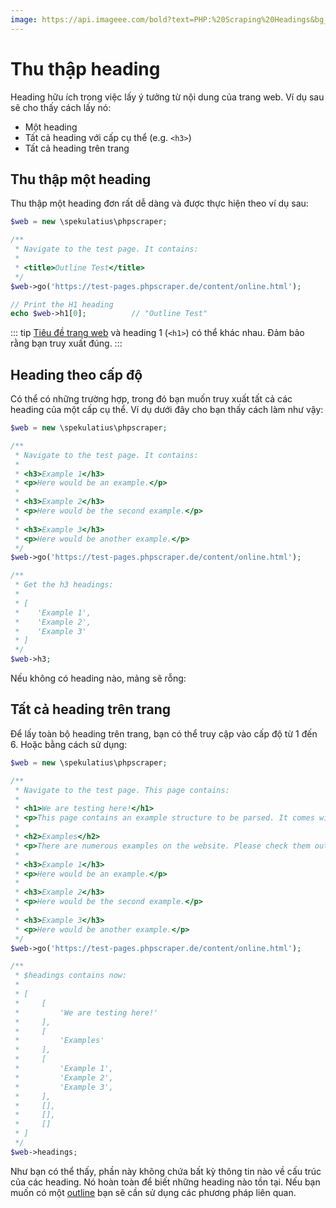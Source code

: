 ```yaml
---
image: https://api.imageee.com/bold?text=PHP:%20Scraping%20Headings&bg_image=https://images.unsplash.com/photo-1542762933-ab3502717ce7
---
```


# Thu thập heading

Heading hữu ích trong việc lấy ý tưởng từ nội dung của trang web. Ví dụ sau sẽ cho thấy cách lấy nó:

 - Một heading
 - Tất cả heading với cấp cụ thể (e.g. `<h3>`)
 - Tất cả heading trên trang

## Thu thập một heading

Thu thập một heading đơn rất dễ dàng và được thực hiện theo ví dụ sau:

```php
$web = new \spekulatius\phpscraper;

/**
 * Navigate to the test page. It contains:
 *
 * <title>Outline Test</title>
 */
$web->go('https://test-pages.phpscraper.de/content/online.html');

// Print the H1 heading
echo $web->h1[0];          // "Outline Test"
```

::: tip
[Tiêu đề trang web](/examples/scrape-website-title.html) và heading 1 (`<h1>`) có thể khác nhau. Đảm bảo rằng bạn truy xuất đúng.
:::

## Heading theo cấp độ

Có thể có những trường hợp, trong đó bạn muốn truy xuất tất cả các heading của một cấp cụ thể. Ví dụ dưới đây cho bạn thấy cách làm như vậy:

```php
$web = new \spekulatius\phpscraper;

/**
 * Navigate to the test page. It contains:
 *
 * <h3>Example 1</h3>
 * <p>Here would be an example.</p>
 *
 * <h3>Example 2</h3>
 * <p>Here would be the second example.</p>
 *
 * <h3>Example 3</h3>
 * <p>Here would be another example.</p>
 */
$web->go('https://test-pages.phpscraper.de/content/online.html');

/**
 * Get the h3 headings:
 *
 * [
 *    'Example 1',
 *    'Example 2',
 *    'Example 3'
 * ]
 */
$web->h3;
```

Nếu không có heading nào, mảng sẽ rỗng:

## Tất cả heading trên trang

Để lấy toàn bộ heading trên trang, bạn có thể truy cập vào cấp độ từ 1 đến 6. Hoặc bằng cách sử dụng:

```php
$web = new \spekulatius\phpscraper;

/**
 * Navigate to the test page. This page contains:
 *
 * <h1>We are testing here!</h1>
 * <p>This page contains an example structure to be parsed. It comes with a number of headings and nested paragraphs as an scrape example.</p>
 *
 * <h2>Examples</h2>
 * <p>There are numerous examples on the website. Please check them out to get more context on how scraping works.</p>
 *
 * <h3>Example 1</h3>
 * <p>Here would be an example.</p>
 *
 * <h3>Example 2</h3>
 * <p>Here would be the second example.</p>
 *
 * <h3>Example 3</h3>
 * <p>Here would be another example.</p>
 */
$web->go('https://test-pages.phpscraper.de/content/online.html');

/**
 * $headings contains now:
 *
 * [
 *     [
 *         'We are testing here!'
 *     ],
 *     [
 *         'Examples'
 *     ],
 *     [
 *         'Example 1',
 *         'Example 2',
 *         'Example 3',
 *     ],
 *     [],
 *     [],
 *     []
 * ]
 */
$web->headings;
```

Như bạn có thể thấy, phần này không chứa bất kỳ thông tin nào về cấu trúc của các heading. Nó hoàn toàn để biết những heading nào tồn tại. Nếu bạn muốn có một [outline](/examples/outline.html) bạn sẽ cần sử dụng các phương pháp liên quan.
